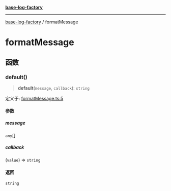 [**base-log-factory**](index.md)

***

[base-log-factory](index.md) / formatMessage

# formatMessage

## 函数

### default()

> **default**(`message`, `callback`): `string`

定义于: [formatMessage.ts:5](https://github.com/fengxinming/log-base/blob/8667f4e9ec4dc1a7959cf628998a70ef9d3209f9/packages/base-log-factory/src/formatMessage.ts#L5)

#### 参数

##### message

`any`[]

##### callback

(`value`) => `string`

#### 返回

`string`
